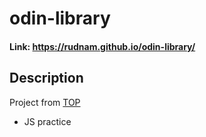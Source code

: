 # odin-library
#### Link: https://rudnam.github.io/odin-library/
## Description
Project from [TOP](https://www.theodinproject.com/lessons/node-path-javascript-library)
- JS practice
